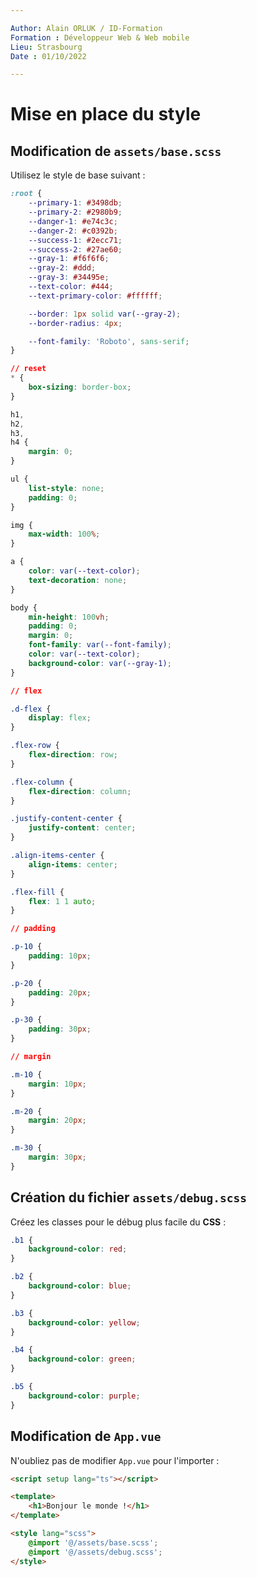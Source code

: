 ```yaml
---

Author: Alain ORLUK / ID-Formation  
Formation : Développeur Web & Web mobile  
Lieu: Strasbourg
Date : 01/10/2022 

---
```

# **Mise en place du style**

## **Modification de `assets/base.scss`**

Utilisez le style de base suivant :  

```css
:root {
    --primary-1: #3498db;
    --primary-2: #2980b9;
    --danger-1: #e74c3c;
    --danger-2: #c0392b;
    --success-1: #2ecc71;
    --success-2: #27ae60;
    --gray-1: #f6f6f6;
    --gray-2: #ddd;
    --gray-3: #34495e;
    --text-color: #444;
    --text-primary-color: #ffffff;

    --border: 1px solid var(--gray-2);
    --border-radius: 4px;

    --font-family: 'Roboto', sans-serif;
}

// reset
* {
    box-sizing: border-box;
}

h1,
h2,
h3,
h4 {
    margin: 0;
}

ul {
    list-style: none;
    padding: 0;
}

img {
    max-width: 100%;
}

a {
    color: var(--text-color);
    text-decoration: none;
}

body {
    min-height: 100vh;
    padding: 0;
    margin: 0;
    font-family: var(--font-family);
    color: var(--text-color);
    background-color: var(--gray-1);
}

// flex

.d-flex {
    display: flex;
}

.flex-row {
    flex-direction: row;
}

.flex-column {
    flex-direction: column;
}

.justify-content-center {
    justify-content: center;
}

.align-items-center {
    align-items: center;
}

.flex-fill {
    flex: 1 1 auto;
}

// padding

.p-10 {
    padding: 10px;
}

.p-20 {
    padding: 20px;
}

.p-30 {
    padding: 30px;
}

// margin

.m-10 {
    margin: 10px;
}

.m-20 {
    margin: 20px;
}

.m-30 {
    margin: 30px;
}
```

## **Création du fichier `assets/debug.scss`**

Créez les classes pour le débug plus facile du **CSS** :  

```css
.b1 {
    background-color: red;
}

.b2 {
    background-color: blue;
}

.b3 {
    background-color: yellow;
}

.b4 {
    background-color: green;
}

.b5 {
    background-color: purple;
}
```

## **Modification de `App.vue`**

N'oubliez pas de modifier `App.vue` pour l'importer :  

```html
<script setup lang="ts"></script>

<template>
    <h1>Bonjour le monde !</h1>
</template>

<style lang="scss">
    @import '@/assets/base.scss';
    @import '@/assets/debug.scss';
</style>
```
